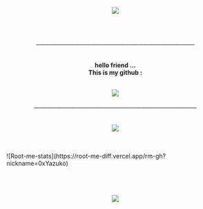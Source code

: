 <p align="center">
    <img src="https://i.pinimg.com/originals/b2/2a/a2/b22aa22b2f3f55b6468361158d52e2e7.gif">
</p>   
<br>
<br>
<p align="center">
─────────────────────────────────────
</p>

<p align="center">
    <br>
    <strong>hello friend ...<br>
   This is my github :</strong> <br>
    <br>
    </strong>
 
<p align="center">
         </a>
         <a href="https://yazuko.netlify.app">
         <img src="https://img.shields.io/static/v1?label=Website&logo=CSS3&logoColor=1572B6&message=Click%20Here&color=1572B6">
         </a>
<br>
<br>
──────────────────────────────────────
<br>
<br>
<p align="center">
    <img src="https://github-readme-stats.vercel.app/api?username=0xYazuko&show_icons=true&theme=tokyonight" >
</p>
<br>
<br>
![Root-me-stats](https://root-me-diff.vercel.app/rm-gh?nickname=0xYazuko)
<br>
<br>
<br>
<br>
<p align="center">
    <img src="https://github-readme-stats.vercel.app/api/top-langs/?username=0xYazuko&layout=compact&theme=tokyonight">
</p>

